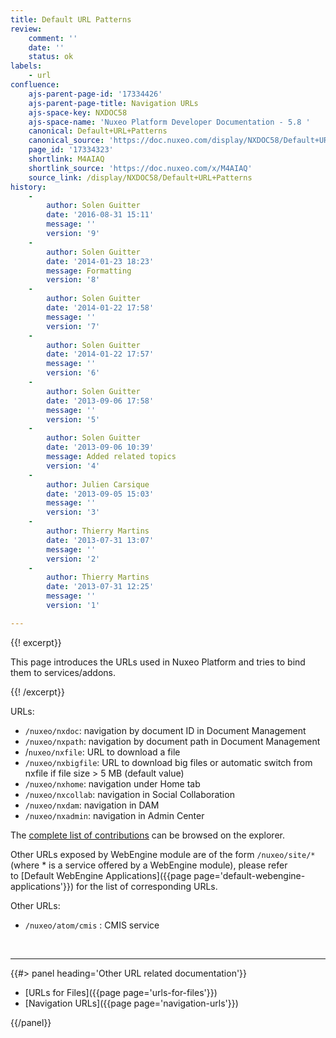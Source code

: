 ```yaml
---
title: Default URL Patterns
review:
    comment: ''
    date: ''
    status: ok
labels:
    - url
confluence:
    ajs-parent-page-id: '17334426'
    ajs-parent-page-title: Navigation URLs
    ajs-space-key: NXDOC58
    ajs-space-name: 'Nuxeo Platform Developer Documentation - 5.8 '
    canonical: Default+URL+Patterns
    canonical_source: 'https://doc.nuxeo.com/display/NXDOC58/Default+URL+Patterns'
    page_id: '17334323'
    shortlink: M4AIAQ
    shortlink_source: 'https://doc.nuxeo.com/x/M4AIAQ'
    source_link: /display/NXDOC58/Default+URL+Patterns
history:
    - 
        author: Solen Guitter
        date: '2016-08-31 15:11'
        message: ''
        version: '9'
    - 
        author: Solen Guitter
        date: '2014-01-23 18:23'
        message: Formatting
        version: '8'
    - 
        author: Solen Guitter
        date: '2014-01-22 17:58'
        message: ''
        version: '7'
    - 
        author: Solen Guitter
        date: '2014-01-22 17:57'
        message: ''
        version: '6'
    - 
        author: Solen Guitter
        date: '2013-09-06 17:58'
        message: ''
        version: '5'
    - 
        author: Solen Guitter
        date: '2013-09-06 10:39'
        message: Added related topics
        version: '4'
    - 
        author: Julien Carsique
        date: '2013-09-05 15:03'
        message: ''
        version: '3'
    - 
        author: Thierry Martins
        date: '2013-07-31 13:07'
        message: ''
        version: '2'
    - 
        author: Thierry Martins
        date: '2013-07-31 12:25'
        message: ''
        version: '1'

---
```

{{! excerpt}}

This page introduces the URLs used in Nuxeo Platform and tries to bind them to services/addons.

{{! /excerpt}}

URLs:

*   `/nuxeo/nxdoc`: navigation by document ID in Document Management
*   `/nuxeo/nxpath`: navigation by document path in Document Management
*   /`nuxeo/nxfile`: URL to download a file
*   `/nuxeo/nxbigfile`: URL to download big files or automatic switch from nxfile if file size > 5 MB (default value)
*   `/nuxeo/nxhome`: navigation under Home tab
*   `/nuxeo/nxcollab`: navigation in Social Collaboration
*   `/nuxeo/nxdam`: navigation in DAM
*   `/nuxeo/nxadmin`: navigation in Admin Center

The [complete list of contributions](http://explorer.nuxeo.org/nuxeo/site/distribution/Nuxeo%20Platform-5.8/viewExtensionPoint/org.nuxeo.ecm.platform.ui.web.rest.URLService--urlpatterns) can be browsed on the explorer.

Other URLs exposed by WebEngine module are of the form `/nuxeo/site/*` (where * is a service offered by a WebEngine module), please refer to&nbsp;[Default WebEngine Applications]({{page page='default-webengine-applications'}}) for the list of corresponding URLs.

Other URLs:

*   `/nuxeo/atom/cmis` : CMIS service

&nbsp;

* * *

<div class="row" data-equalizer data-equalize-on="medium"><div class="column medium-6">{{#> panel heading='Other URL related documentation'}}

*   [URLs for Files]({{page page='urls-for-files'}})
*   [Navigation URLs]({{page page='navigation-urls'}})

{{/panel}}</div><div class="column medium-6">

&nbsp;

</div></div>